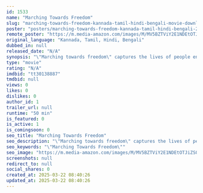 ```yaml
---
id: 1533
name: "Marching Towards Freedom"
slug: "marching-towards-freedom-kannada-tamil-hindi-bengali-movie-download"
poster: "posters/marching-towards-freedom-kannada-tamil-hindi-bengali-2011.jpg"
remote_poster: "https://m.media-amazon.com/images/M/MV5BZTViY2E1NDEtOTJiZS00OWU4LTgyNTEtNTQ0NDA1NTdlY2I5XkEyXkFqcGc@._V1_SX300.jpg"
original_language: "Kannada, Tamil, Hindi, Bengali"
dubbed_in: null
released_date: "N/A"
synopsis: "\"Marching towards freedom\" captures the lives of people engaged in manual scavenging, their quest for justice, the denial of authorities to grant them a life of dignity, and the effect of the SKA movement on their lives."
type: "movie"
rating: "N/A"
imdbid: "tt30138887"
tmdbid: null
views: 0
likes: 0
dislikes: 0
author_id: 1
trailer_url: null
runtime: "50 min"
is_featured: 0
is_active: 1
is_comingsoon: 0
seo_title: "Marching Towards Freedom"
seo_description: "\"Marching towards freedom\" captures the lives of people engaged in manual scavenging, their quest for justice, the denial of authorities to grant them a life of dignity, and the effect of the SKA movement on their lives."
seo_keywords: "\"Marching Towards Freedom\""
seo_image: "https://m.media-amazon.com/images/M/MV5BZTViY2E1NDEtOTJiZS00OWU4LTgyNTEtNTQ0NDA1NTdlY2I5XkEyXkFqcGc@._V1_SX300.jpg"
screenshots: null
redirect_to: null
social_shares: 0
created_at: 2025-03-22 08:40:26
updated_at: 2025-03-22 08:40:26
---
```


